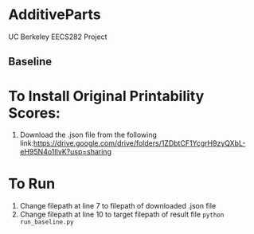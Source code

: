 # AdditiveParts
UC Berkeley EECS282 Project

## Baseline
# To Install Original Printability Scores:
1. Download the .json file from the following link:https://drive.google.com/drive/folders/1ZDbtCF1YcgrH9zyQXbL-eH95N4o1lIvK?usp=sharing
# To Run
1. Change filepath at line 7 to filepath of downloaded .json file
2. Change filepath at line 10 to target filepath of result file
```python run_baseline.py```

